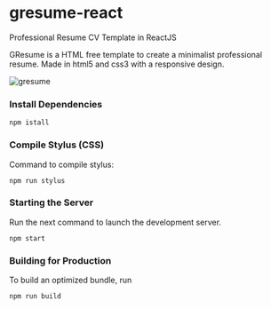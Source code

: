 # gresume-react
Professional Resume CV Template in ReactJS

GResume is a HTML free template to create a minimalist professional resume. Made in html5 and css3 with a responsive design.

![gresume](https://raw.githubusercontent.com/gndx/GResume/master/screenshot.png)


### Install Dependencies
```
npm istall
```

### Compile Stylus (CSS)
Command to compile stylus:
```
npm run stylus
```

### Starting the Server
Run the next command to launch the development server. 
```
npm start
```

### Building for Production
To build an optimized bundle, run
```
npm run build
```
